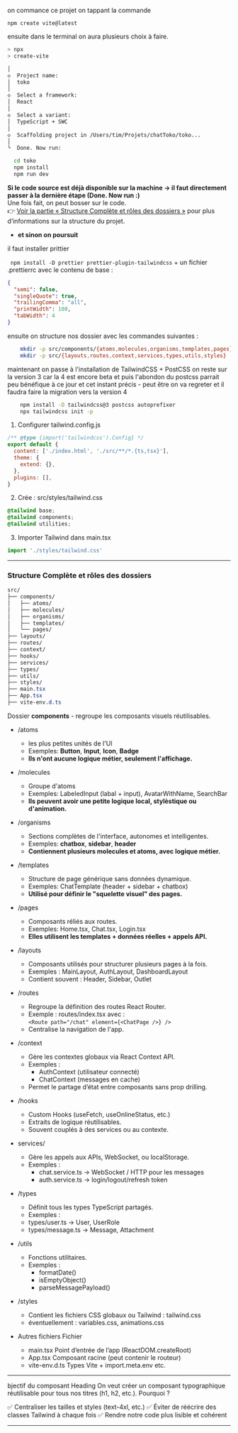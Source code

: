 on commance ce projet on tappant la commande 

`npm create vite@latest`

ensuite dans le terminal on aura plusieurs choix à faire.

```bash
> npx
> create-vite

│
◇  Project name:
│  toko
│
◇  Select a framework:
│  React
│
◇  Select a variant:
│  TypeScript + SWC
│
◇  Scaffolding project in /Users/tim/Projets/chatToko/toko...
│
└  Done. Now run:

  cd toko
  npm install
  npm run dev
```
**Si le code source est déjà disponible sur la machine → il faut directement passer à la dernière étape (Done. Now run :)**  
Une fois fait, on peut bosser sur le code.  
👉 [Voir la partie « Structure Complète et rôles des dossiers »](#structure-complète-et-rôles-des-dossiers) pour plus d’informations sur la structure du projet.


- **et sinon on poursuit**

il faut installer prittier 

` npm install -D prettier prettier-plugin-tailwindcss` + un fichier .prettierrc avec le contenu de base :

```json
{
  "semi": false,
  "singleQuote": true,
  "trailingComma": "all",
  "printWidth": 100,
  "tabWidth": 4
}
```

ensuite on structure nos dossier avec les commandes suivantes : 

```bash
    mkdir -p src/components/{atoms,molecules,organisms,templates,pages}
    mkdir -p src/{layouts,routes,context,services,types,utils,styles}
```

maintenant on passe à l'installation de TailwindCSS + PostCSS 
on reste sur la version 3 car la 4 est encore beta et puis l'abondon du postcss parrait peu bénéfique à ce jour et cet instant précis - peut être on va regreter et il faudra faire la migration vers la version 4
```bash 
    npm install -D tailwindcss@3 postcss autoprefixer
    npx tailwindcss init -p
```

1. Configurer tailwind.config.js
```js
/** @type {import('tailwindcss').Config} */
export default {
  content: ['./index.html', './src/**/*.{ts,tsx}'],
  theme: {
    extend: {},
  },
  plugins: [],
}
```

2. Crée : src/styles/tailwind.css
```css
@tailwind base;
@tailwind components;
@tailwind utilities;
```

3. Importer Tailwind dans main.tsx
```ts
import './styles/tailwind.css'
```
------
### Structure Complète et rôles des dossiers

```css
src/
├── components/
│   ├── atoms/
│   ├── molecules/
│   ├── organisms/
│   ├── templates/
│   └── pages/
├── layouts/
├── routes/
├── context/
├── hooks/
├── services/
├── types/
├── utils/
├── styles/
├── main.tsx
├── App.tsx
├── vite-env.d.ts
```

Dossier **components** - regroupe les composants visuels réutilisables.

- /atoms 
    - les plus petites unités de l'UI
    - Exemples: **Button**, **Input**, **Icon**, **Badge**
    - **Ils n'ont aucune logique métier, seulement l'affichage.**

- /molecules
    - Groupe d'atoms
    - Exemples: LabeledInput (labal + input), AvatarWithName, SearchBar
    - **Ils peuvent avoir une petite logique local, stylèstique ou d'animation.**

- /organisms
    - Sections complètes de l'interface, autonomes et intelligentes.
    - Exemples: **chatbox**, **sidebar**, **header**
    - **Contiennent plusieurs molecules et atoms, avec logique métier.**

- /templates
    - Structure de page générique sans données dynamique.
    - Exemples: ChatTemplate (header + sidebar + chatbox)
    - **Utilisé pour définir le "squelette visuel" des pages.**

- /pages
    - Composants réliés aux routes.
    - Exemples: Home.tsx, Chat.tsx, Login.tsx
    - **Elles utilisent les templates + données réelles + appels API.**

- /layouts
    - Composants utilisés pour structurer plusieurs pages à la fois.
    - Exemples : MainLayout, AuthLayout, DashboardLayout
    - Contient souvent : Header, Sidebar, Outlet

- /routes 
    - Regroupe la définition des routes React Router.
    - Exemple : routes/index.tsx avec :<br>
                `<Route path="/chat" element={<ChatPage />} />`
    - Centralise la navigation de l'app.  

- /context
    - Gère les contextes globaux via React Context API.
    - Exemples :
        - AuthContext (utilisateur connecté)
        - ChatContext (messages en cache)
    - Permet le partage d’état entre composants sans prop drilling.

- /hooks
    - Custom Hooks (useFetch, useOnlineStatus, etc.)
    - Extraits de logique réutilisables.
    - Souvent couplés à des services ou au contexte.

- services/
    - Gère les appels aux APIs, WebSocket, ou localStorage.
    - Exemples :
        - chat.service.ts → WebSocket / HTTP pour les messages
        - auth.service.ts → login/logout/refresh token

- /types
    - Définit tous les types TypeScript partagés.
    - Exemples :
    - types/user.ts → User, UserRole
    - types/message.ts → Message, Attachment

- /utils
    - Fonctions utilitaires.
    - Exemples :
        - formatDate()
        - isEmptyObject()
        - parseMessagePayload()

- /styles
    - Contient les fichiers CSS globaux ou Tailwind : tailwind.css
    - éventuellement : variables.css, animations.css

- Autres fichiers Fichier	
    - main.tsx Point d’entrée de l’app (ReactDOM.createRoot)
    - App.tsx Composant racine (peut contenir le routeur)
    - vite-env.d.ts	Types Vite + import.meta.env etc.

-----
bjectif du composant Heading
On veut créer un composant typographique réutilisable pour tous nos titres (h1, h2, etc.).
Pourquoi ?

✅ Centraliser les tailles et styles (text-4xl, etc.)
✅ Éviter de réécrire des classes Tailwind à chaque fois
✅ Rendre notre code plus lisible et cohérent

----- 